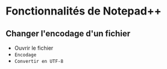 # Fonctionnalités de Notepad++

## Changer l'encodage d'un fichier

- Ouvrir le fichier
- `Encodage`
- `Convertir en UTF-8`
